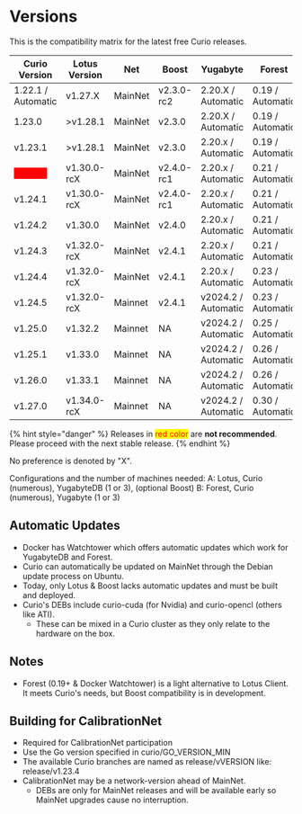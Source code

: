 # Versions

This is the compatibility matrix for the latest free Curio releases.

| Curio Version                                                | Lotus Version | Net     | Boost      | Yugabyte            | Forest           |
|--------------------------------------------------------------|---------------|---------|------------|---------------------|------------------|
| 1.22.1 / Automatic                                           | v1.27.X       | MainNet | v2.3.0-rc2 | 2.20.X / Automatic  | 0.19 / Automatic |
| 1.23.0                                                       | >v1.28.1      | MainNet | v2.3.0     | 2.20.X / Automatic  | 0.19 / Automatic |
| v1.23.1                                                      | >v1.28.1      | MainNet | v2.3.0     | 2.20.x / Automatic  | 0.19 / Automatic |
| <mark style="color:red;background-color:red;">v1.24.0</mark> | v1.30.0-rcX   | MainNet | v2.4.0-rc1 | 2.20.x / Automatic  | 0.21 / Automatic |
| v1.24.1                                                      | v1.30.0-rcX   | MainNet | v2.4.0-rc1 | 2.20.x / Automatic  | 0.21 / Automatic |
| v1.24.2                                                      | v1.30.0       | MainNet | v2.4.0     | 2.20.x / Automatic  | 0.21 / Automatic |
| v1.24.3                                                      | v1.32.0-rcX   | MainNet | v2.4.1     | 2.20.x / Automatic  | 0.21 / Automatic |
| v1.24.4                                                      | v1.32.0-rcX   | MainNet | v2.4.1     | 2.20.x / Automatic  | 0.23 / Automatic |
| v1.24.5                                                      | v1.32.0-rcX   | Mainnet | v2.4.1     | v2024.2 / Automatic | 0.23 / Automatic |
| v1.25.0                                                      | v1.32.2       | Mainnet | NA         | v2024.2 / Automatic | 0.25 / Automatic |
| v1.25.1                                                      | v1.33.0       | Mainnet | NA         | v2024.2 / Automatic | 0.26 / Automatic |
| v1.26.0                                                      | v1.33.1       | Mainnet | NA         | v2024.2 / Automatic | 0.26 / Automatic |
| v1.27.0                                                      | v1.34.0-rcX   | Mainnet | NA         | v2024.2 / Automatic | 0.30 / Automatic |

{% hint style="danger" %}
Releases in <mark style="color:red;">red color</mark> are **not recommended**. Please proceed with the next stable release.
{% endhint %}

No preference is denoted by "X".

Configurations and the number of machines needed: A: Lotus, Curio (numerous), YugabyteDB (1 or 3), (optional Boost) B: Forest, Curio (numerous), Yugabyte (1 or 3)

## Automatic Updates

* Docker has Watchtower which offers automatic updates which work for YugabyteDB and Forest.
* Curio can automatically be updated on MainNet through the Debian update process on Ubuntu.
* Today, only Lotus & Boost lacks automatic updates and must be built and deployed.
* Curio's DEBs include curio-cuda (for Nvidia) and curio-opencl (others like ATI).
  * These can be mixed in a Curio cluster as they only relate to the hardware on the box.

## Notes

* Forest (0.19+ & Docker Watchtower) is a light alternative to Lotus Client. It meets Curio's needs, but Boost compatibility is in development.

## Building for CalibrationNet

* Required for CalibrationNet participation
* Use the Go version specified in curio/GO\_VERSION\_MIN
* The available Curio branches are named as release/vVERSION like: release/v1.23.4
* CalibrationNet may be a network-version ahead of MainNet.
  * DEBs are only for MainNet releases and will be available early so MainNet upgrades cause no interruption.
